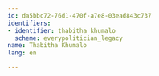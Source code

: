 ```yaml
---
id: da5bbc72-76d1-470f-a7e8-03ead843c737
identifiers:
- identifier: thabitha_khumalo
  scheme: everypolitician_legacy
name: Thabitha Khumalo
lang: en

---
```

